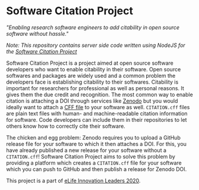 # Software Citation Project
_"Enabling research software engineers to add citability in open source software without hassle."_

_Note: This repository contains server side code written using NodeJS for the [Software Citation Project](https://github.com/sarthak-sehgal/software-citation)_

Software Citation Project is a project aimed at open source software developers who want to enable citability in their software. Open source softwares and packages are widely used and a common problem the developers face is establishing citability to their softwares. Citability is important for researchers for professional as well as personal reasons. It gives them the due credit and recognition. The most common way to enable citation is attaching a DOI through services like [Zenodo](https://zenodo.org) but you would ideally want to attach a [CFF file](https://citation-file-format.github.io) to your software as well. `CITATION.cff` files are plain text files with human- and machine-readable citation information for software. Code developers can include them in their repositories to let others know how to correctly cite their software.

The chicken and egg problem: Zenodo requires you to upload a GitHub release file for your software to which it then attaches a DOI. For this, you have already published a new release for your software without a `CITATION.cff`! Software Citation Project aims to solve this problem by providing a platform which creates a `CITATION.cff` file for your software which you can push to GitHub and then publish a release for Zenodo DOI.

This project is a part of [eLife Innovation Leaders 2020](https://elifesciences.org/labs/fdcb6588/innovation-leaders-2020-introducing-the-cohort).